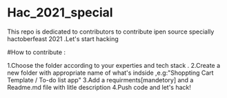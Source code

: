 # Hac_2021_special
This repo is dedicated to contributors  to contribute ipen source specially hactoberfeast 2021 .Let's start hacking 


#How to contribute :

1.Choose the folder according to your experties and tech stack .
2.Create a new folder with appropriate name of what's indside ,e.g:"Shoppting Cart Template / To-do list app"
3.Add a requirments[mandetory] and a Readme.md file with litle description 
4.Push code and let's hack!
